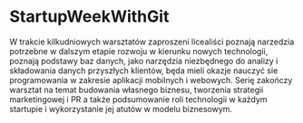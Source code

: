 # StartupWeekWithGit

W trakcie kilkudniowych warsztatów zaproszeni licealiści poznają narzedzia potrzebne w dalszym etapie rozwoju w kierunku nowych technologii, poznają podstawy baz danych, jako narzędzia niezbędnego do analizy i składowania danych przyszłych klientów, będa mieli okazje nauczyć sie programowania w zakresie aplikacji mobilnych i webowych. Serię zakończy warsztat na temat budowania własnego biznesu, tworzenia strategii marketingowej i PR a także podsumowanie roli technologii w każdym startupie i wykorzystanie jej atutów w modelu biznesowym.
